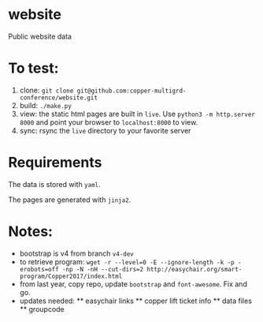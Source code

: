 # website

Public website data

# To test:

1. clone: `git clone git@github.com:copper-multigrd-conference/website.git`
2. build: `./make.py`
3. view: the static html pages are built in `live`.  Use `python3 -m http.server 8000` and point your browser to `localhost:8000` to view.
4. sync: rsync the `live` directory to your favorite server

# Requirements

The data is stored with `yaml`.

The pages are generated with `jinja2`.

# Notes:

- bootstrap is v4 from branch `v4-dev`
- to retrieve program: `wget -r --level=0 -E --ignore-length -k -p -erobots=off -np -N -nH --cut-dirs=2 http://easychair.org/smart-program/Copper2017/index.html`
- from last year, copy repo, update `bootstrap` and `font-awesome`.  Fix and go.
- updates needed:
     ** easychair links
     ** copper lift ticket info
     ** data files
     ** groupcode
